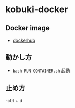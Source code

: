 # kobuki-docker
## Docker image
- [dockerhub](https://hub.docker.com/repository/docker/sarubito2020/kobuki_ros)

## 動かし方
- ``` bash RUN-CONTAINER.sh ``` 起動

## 止め方
-ctrl + d
